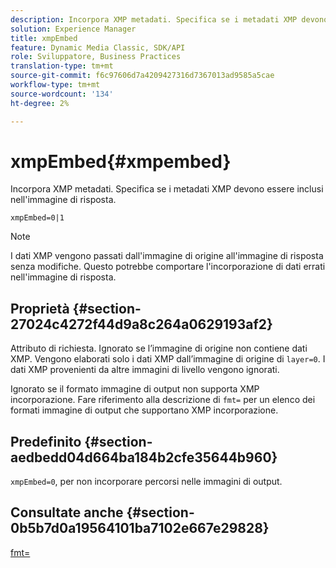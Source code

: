 ```yaml
---
description: Incorpora XMP metadati. Specifica se i metadati XMP devono essere inclusi nell'immagine di risposta.
solution: Experience Manager
title: xmpEmbed
feature: Dynamic Media Classic, SDK/API
role: Sviluppatore, Business Practices
translation-type: tm+mt
source-git-commit: f6c97606d7a4209427316d7367013ad9585a5cae
workflow-type: tm+mt
source-wordcount: '134'
ht-degree: 2%

---
```



# xmpEmbed{#xmpembed}

Incorpora XMP metadati. Specifica se i metadati XMP devono essere inclusi nell&#39;immagine di risposta.

`xmpEmbed=0|1`

>[!NOTE]
>
>I dati XMP vengono passati dall&#39;immagine di origine all&#39;immagine di risposta senza modifiche. Questo potrebbe comportare l&#39;incorporazione di dati errati nell&#39;immagine di risposta.

## Proprietà {#section-27024c4272f44d9a8c264a0629193af2}

Attributo di richiesta. Ignorato se l’immagine di origine non contiene dati XMP. Vengono elaborati solo i dati XMP dall’immagine di origine di `layer=0`. I dati XMP provenienti da altre immagini di livello vengono ignorati.

Ignorato se il formato immagine di output non supporta XMP incorporazione. Fare riferimento alla descrizione di `fmt=` per un elenco dei formati immagine di output che supportano XMP incorporazione.

## Predefinito {#section-aedbedd04d664ba184b2cfe35644b960}

`xmpEmbed=0`, per non incorporare percorsi nelle immagini di output.

## Consultate anche {#section-0b5b7d0a19564101ba7102e667e29828}

[fmt=](../../../../../is-api/http-ref/image-serving-api-ref/c-http-protocol-reference/c-command-reference/r-is-http-fmt.md#reference-cdf10043423b45ba9fe15157fb3ae37a)
